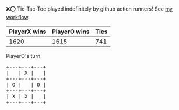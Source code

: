 :x::o: Tic-Tac-Toe played indefinitely by github action runners! See [my workflow](.github/workflows/play.yaml).

|PlayerX wins|PlayerO wins|Ties|
|-|-|-|
|1620|1615|741|

PlayerO's turn.

<pre>
+---+---+---+
|   | X |   |
+---+---+---+
| O |   | O |
+---+---+---+
| X | X |   |
+---+---+---+
</pre>